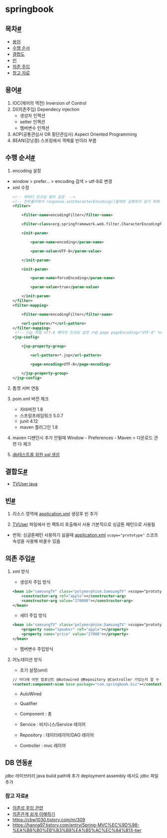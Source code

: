 # springbook

## 목차[#](#springbook)
- [용어](#용어)
- [수행 순서](#수행-순서)
- [결합도](#결합도)
- [빈](#빈)
- [의존 주입](#의존-주입)
- [참고 자료](#참고-자료)

## 용어[#](#springbook)

 1. IOC(제어의 역전) Inversion of Control
 2. DI(의존주입) Dependecy injection
     * 생성자 인젝션
     * setter 인젝션
     * 멤버변수 인젝션 
 3. AOP(공통관심사 OR 횡단관심사) Aspect Oriented Programming
 4. BEAN(강낭콩) 스프링에서 객체를 빈이라 부름

## 수행 순서[#](#springbook)
1. encoding 설정
  * window > prefer... > encoding 검색 > utf-8로 변경
  * xml 수정   
  	```xml
	<!-- 캐릭터 인코딩 필터 설정  -->
	<!-- 컨트롤러에서 response.setCharacterEncoding()를매번 실행하지 않기 위해 서블릿 필터를 이용해 처리  -->
	<filter>

		<filter-name>encodingFilter</filter-name>

		<filter-class>org.springframework.web.filter.CharacterEncodingFilter</filter-class>

		<init-param>

			<param-name>encoding</param-name>

			<param-value>UTF-8</param-value>

		</init-param>

		<init-param>

			<param-name>forceEncoding</param-name>

			<param-value>true</param-value>

		</init-param>
	</filter>
	<filter-mapping>

		<filter-name>encodingFilter</filter-name>

		<url-pattern>/*</url-pattern>
	</filter-mapping>
	 <!-- jsp 파일 utf-8 페이지 인코딩 설정 <%@ page pageEncoding="UTF-8" %>  -->
	<jsp-config>

		<jsp-property-group>

			<url-pattern>*.jsp</url-pattern>

			<page-encoding>UTF-8</page-encoding>

		</jsp-property-group>
	</jsp-config>

  	```
2. 톰캣 서버 연동
3. pom.xml 버전 체크
	* 자바버전 1.8
	* 스프링프레임워크 5.0.7
	* junit 4.12
	* maven 플러그인 1.8
  
 4. maven 디펜던시 추가 안될때 Window - Preferences - Maven > 다운로드 관련 다 체크
 5. [db테스트를 위한 sql 생성](./src/main/resources/springbook.sql) 
  
 
 ## 결합도[#](#springbook)
 
 * [TVUser.java](./src/main/java/polymorphism/TVUser.java)
 

 ## 빈[#](#springbook)

1. 리소스 영역에 [application.xml](./src/main/resources/applicationContext.xml) 생성후 빈 추가

2. [TVUser](./src/main/java/polymorphism/TVUser.java) 파일에서 빈 팩토리 호출해서 사용 기본적으로 싱글톤 패턴으로 사용됨

* 번외: 싱글톤패턴 사용하기 싫을때 [application.xml](./src/main/resources/applicationContext.xml)
   `scope="prototype"` 스코프 속성을 사용해 바꿀수 있음


## 의존 주입[#](#springbook)

1. xml 방식
	* 생성자 주입 방식
	```xml
	<bean id="samsungTV" class="polymorphism.SamsungTV" >scope="prototype"
		<constructor-arg ref="apple"></constructor-arg>
		<constructor-arg value="270000"></constructor-arg>
	</bean> 
	```
	* 새터 주입 방식
	```xml
	<bean id="samsungTV" class="polymorphism.SamsungTV" >scope="prototype"
		<property name="speaker" ref="apple"></property>
		<property name="price" value="27000"></property>
	</bean> 
	```
	* 멤버변수 주입방식
2. 어노테이션 방식

	* 초기 설정(xml)
	```xml
	// 어디에 어떤 컴포넌트 @Autowired @Repository @Controller 가있는지 알 수 있게 스캔하는 코드 추가
	<context:component-scan base-package="com.springbook.biz"></context:component-scan>
	```

	* AutoWired
	* Qualifier
	
	* Component : 총
	* Service : 비지니스/Service 레이어
	* Repository : 데이터레이어/DAO 레이어
	* Controller : mvc 레이어
	
	
## DB 연동[#](#springbook)

jdbc 라이브러리 java bulid path에 추가
deployment assembly 에서도 jdbc 파일 추가


### 참고 자료[#](#springbook)

* [의존성 주입 관련](https://codevang.tistory.com/312)
* [의존관계 쉽게 이해하기](https://tecoble.techcourse.co.kr/post/2021-04-27-dependency-injection/)
* https://cbw1030.tistory.com/m/309
* https://hanna97.tistory.com/entry/Spring-MVC%EC%9D%98-%EA%B8%B0%EB%B3%B8%EA%B5%AC%EC%84%B13-tier

